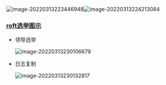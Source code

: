 ![image-20220313223446948](C:\Users\Lenovo\AppData\Roaming\Typora\typora-user-images\image-20220313223446948.png)![image-20220313224213084](C:\Users\Lenovo\AppData\Roaming\Typora\typora-user-images\image-20220313224213084.png)

### [roft选举图示](http://thesecretlivesofdata.com/raft/)

- 领导选举
  
  ![image-20220313230106679](C:\Users\Lenovo\AppData\Roaming\Typora\typora-user-images\image-20220313230106679.png)

- 日志复制
  
  ![image-20220313230132817](C:\Users\Lenovo\AppData\Roaming\Typora\typora-user-images\image-20220313230132817.png)